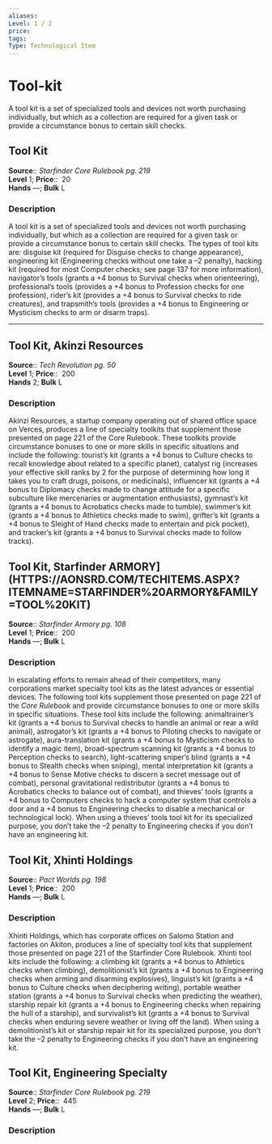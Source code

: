 ```yaml
---
aliases: 
Level: 1 / 2 
price:  
tags: 
Type: Technological Item
---
```


# Tool-kit

A tool kit is a set of specialized tools and devices not worth purchasing individually, but which as a collection are required for a given task or provide a circumstance bonus to certain skill checks.  

## Tool Kit

**Source**:: _Starfinder Core Rulebook pg. 219_  
**Level** 1;
**Price**::  20  
**Hands** —; **Bulk** L

### Description

A tool kit is a set of specialized tools and devices not worth purchasing individually, but which as a collection are required for a given task or provide a circumstance bonus to certain skill checks. The types of tool kits are: disguise kit (required for Disguise checks to change appearance), engineering kit (Engineering checks without one take a –2 penalty), hacking kit (required for most Computer checks; see page 137 for more information), navigator’s tools (grants a +4 bonus to Survival checks when orienteering), professional’s tools (provides a +4 bonus to Profession checks for one profession), rider’s kit (provides a +4 bonus to Survival checks to ride creatures), and trapsmith’s tools (provides a +4 bonus to Engineering or Mysticism checks to arm or disarm traps).

---

## Tool Kit, Akinzi Resources

**Source**:: _Tech Revolution pg. 50_  
**Level** 1;
**Price**::  200  
**Hands** 2; **Bulk** L

### Description

Akinzi Resources, a startup company operating out of shared office space on Verces, produces a line of specialty toolkits that supplement those presented on page 221 of the Core Rulebook. These toolkits provide circumstance bonuses to one or more skills in specific situations and include the following: tourist’s kit (grants a +4 bonus to Culture checks to recall knowledge about related to a specific planet), catalyst rig (increases your effective skill ranks by 2 for the purpose of determining how long it takes you to craft drugs, poisons, or medicinals), influencer kit (grants a +4 bonus to Diplomacy checks made to change attitude for a specific subculture like mercenaries or augmentation enthusiasts), gymnast’s kit (grants a +4 bonus to Acrobatics checks made to tumble), swimmer’s kit (grants a +4 bonus to Athletics checks made to swim), grifter’s kit (grants a +4 bonus to Sleight of Hand checks made to entertain and pick pocket), and tracker’s kit (grants a +4 bonus to Survival checks made to follow tracks).

## Tool Kit, Starfinder ARMORY](HTTPS://AONSRD.COM/TECHITEMS.ASPX?ITEMNAME=STARFINDER%20ARMORY&FAMILY=TOOL%20KIT)

**Source**:: _Starfinder Armory pg. 108_  
**Level** 1;
**Price**::  200  
**Hands** —; **Bulk** L

### Description

In escalating efforts to remain ahead of their competitors, many corporations market specialty tool kits as the latest advances or essential devices. The following tool kits supplement those presented on page 221 of the _Core Rulebook_ and provide circumstance bonuses to one or more skills in specific situations. These tool kits include the following: animaltrainer’s kit (grants a +4 bonus to Survival checks to handle an animal or rear a wild animal), astrogator’s kit (grants a +4 bonus to Piloting checks to navigate or astrogate), aura-translation kit (grants a +4 bonus to Mysticism checks to identify a magic item), broad-spectrum scanning kit (grants a +4 bonus to Perception checks to search), light-scattering sniper’s blind (grants a +4 bonus to Stealth checks when sniping), mental interpretation kit (grants a +4 bonus to Sense Motive checks to discern a secret message out of combat), personal gravitational redistributor (grants a +4 bonus to Acrobatics checks to balance out of combat), and thieves’ tools (grants a +4 bonus to Computers checks to hack a computer system that controls a door and a +4 bonus to Engineering checks to disable a mechanical or technological lock). When using a thieves’ tools tool kit for its specialized purpose, you don’t take the –2 penalty to Engineering checks if you don’t have an engineering kit.

## Tool Kit, Xhinti Holdings

**Source**:: _Pact Worlds pg. 198_  
**Level** 1;
**Price**::  200  
**Hands** —; **Bulk** L

### Description

Xhinti Holdings, which has corporate offices on Salomo Station and factories on Akiton, produces a line of specialty tool kits that supplement those presented on page 221 of the Starfinder Core Rulebook. Xhinti tool kits include the following: a climbing kit (grants a +4 bonus to Athletics checks when climbing), demolitionist’s kit (grants a +4 bonus to Engineering checks when arming and disarming explosives), linguist’s kit (grants a +4 bonus to Culture checks when deciphering writing), portable weather station (grants a +4 bonus to Survival checks when predicting the weather), starship repair kit (grants a +4 bonus to Engineering checks when repairing the hull of a starship), and survivalist’s kit (grants a +4 bonus to Survival checks when enduring severe weather or living off the land). When using a demolitionist’s kit or starship repair kit for its specialized purpose, you don’t take the –2 penalty to Engineering checks if you don’t have an engineering kit.

## Tool Kit, Engineering Specialty

**Source**:: _Starfinder Core Rulebook pg. 219_  
**Level** 2;
**Price**::  445  
**Hands** —; **Bulk** L

### Description
